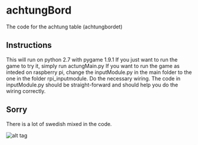# achtungBord
The code for the achtung table (achtungbordet)

## Instructions
This will run on python 2.7 with pygame 1.9.1
If you just want to run the game to try it, simply run actungMain.py
If you want to run the game as inteded on raspberry pi, change the inputModule.py in the main folder to the one in the folder rpi_inputmodule.
Do the necessary wiring. The code in inputModule.py should be straight-forward and should help you do the wiring correctly.

## Sorry
There is a lot of swedish mixed in the code. 


![alt tag](http://www.nada.kth.se/~esillen/annat/Achtungbordet/pic4.jpg)
